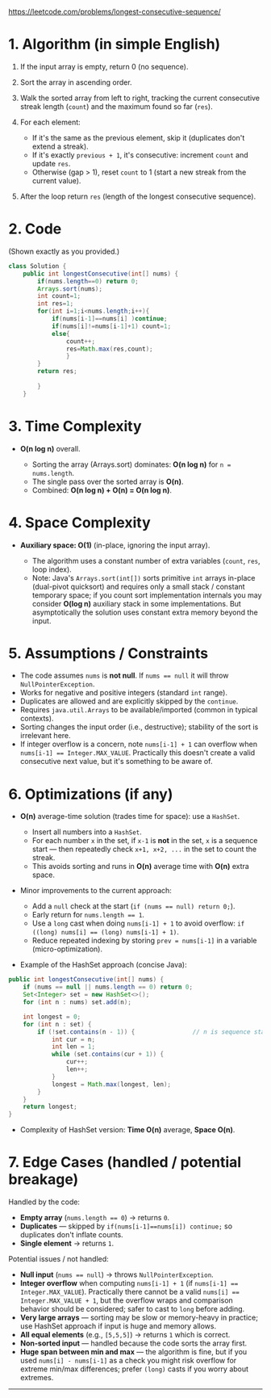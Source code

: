 
https://leetcode.com/problems/longest-consecutive-sequence/
# 1. Algorithm (in simple English)

1. If the input array is empty, return 0 (no sequence).
2. Sort the array in ascending order.
3. Walk the sorted array from left to right, tracking the current consecutive streak length (`count`) and the maximum found so far (`res`).
4. For each element:

   * If it's the same as the previous element, skip it (duplicates don't extend a streak).
   * If it's exactly `previous + 1`, it's consecutive: increment `count` and update `res`.
   * Otherwise (gap > 1), reset `count` to 1 (start a new streak from the current value).
5. After the loop return `res` (length of the longest consecutive sequence).

# 2. Code

(Shown exactly as you provided.)

```java
class Solution {
    public int longestConsecutive(int[] nums) {
        if(nums.length==0) return 0;
        Arrays.sort(nums);
        int count=1;
        int res=1;
        for(int i=1;i<nums.length;i++){
            if(nums[i-1]==nums[i] )continue;
            if(nums[i]!=nums[i-1]+1) count=1;
            else{
                count++;
                res=Math.max(res,count);
                }
        }
        return res;
        
        }
    }
```

# 3. Time Complexity

* **O(n log n)** overall.

  * Sorting the array (Arrays.sort) dominates: **O(n log n)** for `n = nums.length`.
  * The single pass over the sorted array is **O(n)**.
  * Combined: **O(n log n) + O(n) = O(n log n)**.

# 4. Space Complexity

* **Auxiliary space: O(1)** (in-place, ignoring the input array).

  * The algorithm uses a constant number of extra variables (`count`, `res`, loop index).
  * Note: Java's `Arrays.sort(int[])` sorts primitive `int` arrays in-place (dual-pivot quicksort) and requires only a small stack / constant temporary space; if you count sort implementation internals you may consider **O(log n)** auxiliary stack in some implementations. But asymptotically the solution uses constant extra memory beyond the input.

# 5. Assumptions / Constraints

* The code assumes `nums` is **not null**. If `nums == null` it will throw `NullPointerException`.
* Works for negative and positive integers (standard `int` range).
* Duplicates are allowed and are explicitly skipped by the `continue`.
* Requires `java.util.Arrays` to be available/imported (common in typical contexts).
* Sorting changes the input order (i.e., destructive); stability of the sort is irrelevant here.
* If integer overflow is a concern, note `nums[i-1] + 1` can overflow when `nums[i-1] == Integer.MAX_VALUE`. Practically this doesn't create a valid consecutive next value, but it's something to be aware of.

# 6. Optimizations (if any)

* **O(n)** average-time solution (trades time for space): use a `HashSet`.

  * Insert all numbers into a `HashSet`.
  * For each number `x` in the set, if `x-1` is **not** in the set, `x` is a sequence start — then repeatedly check `x+1, x+2, ...` in the set to count the streak.
  * This avoids sorting and runs in **O(n)** average time with **O(n)** extra space.
* Minor improvements to the current approach:

  * Add a `null` check at the start (`if (nums == null) return 0;`).
  * Early return for `nums.length == 1`.
  * Use a `long` cast when doing `nums[i-1] + 1` to avoid overflow: `if ((long) nums[i] == (long) nums[i-1] + 1)`.
  * Reduce repeated indexing by storing `prev = nums[i-1]` in a variable (micro-optimization).
* Example of the HashSet approach (concise Java):

```java
public int longestConsecutive(int[] nums) {
    if (nums == null || nums.length == 0) return 0;
    Set<Integer> set = new HashSet<>();
    for (int n : nums) set.add(n);

    int longest = 0;
    for (int n : set) {
        if (!set.contains(n - 1)) {                // n is sequence start
            int cur = n;
            int len = 1;
            while (set.contains(cur + 1)) {
                cur++;
                len++;
            }
            longest = Math.max(longest, len);
        }
    }
    return longest;
}
```

* Complexity of HashSet version: **Time O(n)** average, **Space O(n)**.

# 7. Edge Cases (handled / potential breakage)

Handled by the code:

* **Empty array** (`nums.length == 0`) → returns `0`.
* **Duplicates** — skipped by `if(nums[i-1]==nums[i]) continue;` so duplicates don't inflate counts.
* **Single element** → returns `1`.

Potential issues / not handled:

* **Null input** (`nums == null`) → throws `NullPointerException`.
* **Integer overflow** when computing `nums[i-1] + 1` (if `nums[i-1] == Integer.MAX_VALUE`). Practically there cannot be a valid `nums[i] == Integer.MAX_VALUE + 1`, but the overflow wraps and comparison behavior should be considered; safer to cast to `long` before adding.
* **Very large arrays** — sorting may be slow or memory-heavy in practice; use HashSet approach if input is huge and memory allows.
* **All equal elements** (e.g., `[5,5,5]`) → returns `1` which is correct.
* **Non-sorted input** — handled because the code sorts the array first.
* **Huge span between min and max** — the algorithm is fine, but if you used `nums[i] - nums[i-1]` as a check you might risk overflow for extreme min/max differences; prefer `(long)` casts if you worry about extremes.

---


